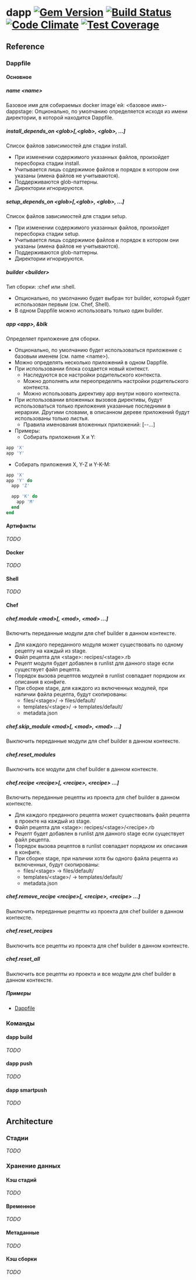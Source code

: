 # dapp [![Gem Version](https://badge.fury.io/rb/dapp.svg)](https://badge.fury.io/rb/dapp) [![Build Status](https://travis-ci.org/flant/dapp.svg)](https://travis-ci.org/flant/dapp) [![Code Climate](https://codeclimate.com/github/flant/dapp/badges/gpa.svg)](https://codeclimate.com/github/flant/dapp) [![Test Coverage](https://codeclimate.com/github/flant/dapp/badges/coverage.svg)](https://codeclimate.com/github/flant/dapp/coverage)

## Reference

### Dappfile

#### Основное

##### name \<name\>
Базовое имя для собираемых docker image`ей: <базовое имя>-dappstage:<signature>
Опционально, по умолчанию определяется исходя из имени директории, в которой находится Dappfile.

##### install\_depends\_on \<glob\>[,\<glob\>, \<glob\>, ...]
Список файлов зависимостей для стадии install.

* При изменении содержимого указанных файлов, произойдет пересборка стадии install.
* Учитывается лишь содержимое файлов и порядок в котором они указаны (имена файлов не учитываются).
* Поддерживаются glob-паттерны.
* Директории игнорируются.

##### setup\_depends\_on \<glob\>[,\<glob\>, \<glob\>, ...]
Список файлов зависимостей для стадии setup.

* При изменении содержимого указанных файлов, произойдет пересборка стадии setup.
* Учитывается лишь содержимое файлов и порядок в котором они указаны (имена файлов не учитываются).
* Поддерживаются glob-паттерны.
* Директории игнорируются.

##### builder \<builder\>
Тип сборки: :chef или :shell.
* Опционально, по умолчанию будет выбран тот builder, который будет использован первым (см. Chef, Shell).
* В одном Dappfile можно использовать только один builder.

##### app \<app\>, &blk
Определяет приложение <app> для сборки.

* Опционально, по умолчанию будет использоваться приложение с базовым именем (см. name \<name\>).
* Можно определять несколько приложений в одном Dappfile.
* При использовании блока создается новый контекст.
  * Наследуются все настройки родительского контекста.
  * Можно дополнять или переопределять настройки родительского контекста.
  * Можно использовать директиву app внутри нового контекста.
* При использовании вложенных вызовов директивы, будут использоваться только приложения указанные последними в иерархии. Другими словами, в описанном дереве приложений будут использованы только листья.
  * Правила именования вложенных приложений: <app>[-<subapp>-<subsubapp>...]
* Примеры:
  * Собирать приложения X и Y:
```ruby
app 'X'
app 'Y'
```
  * Собирать приложения X, Y-Z и Y-K-M:
```ruby
app 'X'
app 'Y' do
  app 'Z'

  app 'K' do
    app 'M'
  end
end
```

#### Артифакты
*TODO*

#### Docker
*TODO*

#### Shell
*TODO*

#### Chef

##### chef.module \<mod\>[, \<mod\>, \<mod\> ...]
Включить переданные модули для chef builder в данном контексте.

* Для каждого переданного модуля может существовать по одному рецепту на каждый из stage.
* Файл рецепта для \<stage\>: recipes/\<stage\>.rb
* Рецепт модуля будет добавлен в runlist для данного stage если существует файл рецепта.
* Порядок вызова рецептов модулей в runlist совпадает порядком их описания в конфиге.
* При сборке stage, для каждого из включенных модулей, при наличии файла рецепта, будут скопированы:
  * files/\<stage\>/ -> files/default/
  * templates/\<stage\>/ -> templates/default/
  * metadata.json

##### chef.skip_module \<mod\>[, \<mod\>, \<mod\> ...]
Выключить переданные модули для chef builder в данном контексте.

##### chef.reset_modules
Выключить все модули для chef builder в данном контексте.

##### chef.recipe \<recipe\>[, \<recipe\>, \<recipe\> ...]
Включить переданные рецепты из проекта для chef builder в данном контексте.

* Для каждого преданного рецепта может существовать файл рецепта в проекте на каждый из stage.
* Файл рецепта для \<stage\>: recipes/\<stage\>/\<recipe\>.rb
* Рецепт будет добавлен в runlist для данного stage если существует файл рецепта.
* Порядок вызова рецептов в runlist совпадает порядком их описания в конфиге.
* При сборке stage, при наличии хотя бы одного файла рецепта из включенных, будут скопированы:
  * files/\<stage\> -> files/default/
  * templates/\<stage\>/ -> templates/default/
  * metadata.json

##### chef.remove_recipe \<recipe\>[, \<recipe\>, \<recipe\> ...]
Выключить переданные рецепты из проекта для chef builder в данном контексте.

##### chef.reset_recipes
Выключить все рецепты из проекта для chef builder в данном контексте.

##### chef.reset_all
Выключить все рецепты из проекта и все модули для chef builder в данном контексте.

##### Примеры
* [Dappfile](doc/example/Dappfile.chef.1)

### Команды

#### dapp build
*TODO*

#### dapp push
*TODO*

#### dapp smartpush
*TODO*

## Architecture

### Стадии
*TODO*

### Хранение данных

#### Кэш стадий
*TODO*

#### Временное
*TODO*

#### Метаданные
*TODO*

#### Кэш сборки
*TODO*
